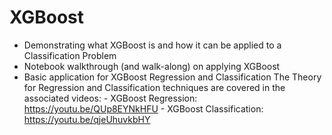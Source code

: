 # XGBoost
- Demonstrating what XGBoost is and how it can be applied to a Classification Problem
- Notebook walkthrough (and walk-along) on applying XGBoost
- Basic application for XGBoost Regression and Classification
	The Theory for Regression and Classification techniques are covered in the associated videos:
		- XGBoost Regression: https://youtu.be/QUp8EYNkHFU
		- XGBoost Classification: https://youtu.be/qjeUhuvkbHY
